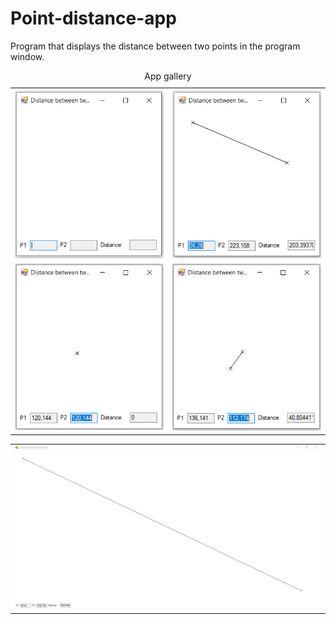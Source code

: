 # Point-distance-app
Program that displays the distance between two points in the program window.


<table style="width:100%">
  <caption>App gallery</caption>
  <tr>
    <th><img src="/img/points-home.PNG"></th>
    <th><img src="/img/points-action1.PNG"></th>
  </tr>
  <tr>
    <td><img src="/img/points-action2.PNG"></td>
    <td><img src="/img/points-action3.PNG"></td>
  </tr>
  <tr>
    <table style="width:100%"> 
        <tr>
          <td><img src="/img/points-action-full-screen.PNG"></td>
        </tr>
    </table>
  </tr>
</table>
